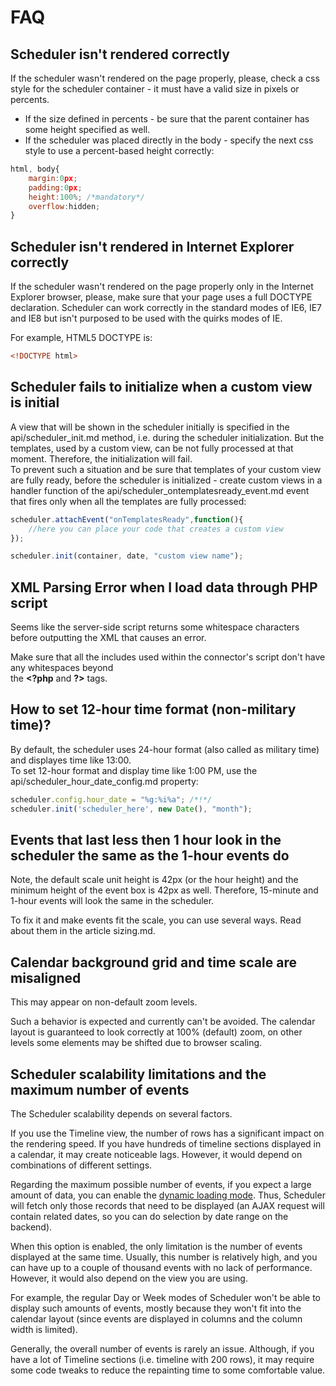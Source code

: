 FAQ
==============

Scheduler isn't rendered correctly
-----------------------------------------
If the scheduler wasn't rendered on the page properly, please, check a css style for the scheduler container - it must have a valid size in pixels or percents.<br>

- If the size defined in percents - be sure that the parent container has some height specified as well. 
- If the scheduler was placed directly in the body - specify the next css style to use a percent-based height correctly:

~~~js
html, body{
	margin:0px;
	padding:0px;
	height:100%; /*mandatory*/
	overflow:hidden;
}
~~~




Scheduler isn't rendered in Internet Explorer correctly
---------------------------------------------------------
If the scheduler wasn't rendered on the page properly only in the Internet Explorer browser, please, make sure that your page uses a full DOCTYPE declaration.
Scheduler can work correctly in the standard modes of IE6, IE7 and IE8 but isn't purposed to be used with the quirks modes of IE.

For example,  HTML5 DOCTYPE is:

~~~html
<!DOCTYPE html>
~~~


Scheduler fails to initialize when a custom view is initial
------------------------------------------------------------------------------
A view that will be shown in the scheduler initially is specified in the api/scheduler_init.md method, i.e. during the scheduler initialization. 
But the templates, used by a custom view, can be not fully processed at that moment. Therefore,  the initialization will fail.<br>
To prevent such a situation and be sure that templates of your custom view are fully ready, before the scheduler is initialized - 
create custom views in a handler function of the  api/scheduler_ontemplatesready_event.md event that fires only when all the templates are fully processed:

~~~js
scheduler.attachEvent("onTemplatesReady",function(){
	//here you can place your code that creates a custom view
});

scheduler.init(container, date, "custom view name");
~~~

XML Parsing Error when I load data through PHP script
------------------------------------------------------------
Seems like the server-side script returns some whitespace characters before outputting the XML that causes an error.

Make sure that all the includes used within the connector's script don't have any whitespaces beyond <br>
the <b>&#60;?php</b> and  <b>?&#62;</b> tags. <br>

How to set 12-hour time format (non-military time)?
-----------------------------------
By default, the scheduler uses 24-hour format (also called as military time) and displayes time like 13:00. <br>
To set 12-hour format and display  time like 1:00 PM, use the api/scheduler_hour_date_config.md property:

~~~js
scheduler.config.hour_date = "%g:%i%a"; /*!*/
scheduler.init('scheduler_here', new Date(), "month");
~~~

Events that last less then 1 hour look in the scheduler the same as the 1-hour events do
----------------------------------------------------------------------------------------
Note, the default scale unit height is 42px (or the hour height) and the minimum height of the event box is 42px as well. Therefore, 15-minute and 1-hour events will look the same in the scheduler.

To fix it and make events fit the scale, you can use several ways.  Read about them  in the article sizing.md. 

Calendar background grid and time scale are misaligned
----------------------------------------------------------------------------------------
This may appear on non-default zoom levels.

Such a behavior is expected and currently can't be avoided.
The calendar layout is guaranteed to look correctly at 100% (default) zoom, on other levels some elements may be shifted due to browser scaling.

Scheduler scalability limitations and the maximum number of events
----------------------------------------------------------
The Scheduler scalability depends on several factors. 

If you use the Timeline view, the number of rows has a significant impact on the rendering speed. 
If you have hundreds of timeline sections displayed in a calendar,
it may create noticeable lags. However, it would depend on combinations of different settings.

Regarding the maximum possible number of events, if you expect a large amount of data, you can enable the [dynamic loading mode](loading_data.md#dynamicloading). 
Thus, Scheduler will fetch only those records that need to be displayed (an AJAX request will contain related dates, so you can do selection by date range on the backend).

When this option is enabled, the only limitation is the number of events displayed at the same time. Usually, this number is relatively high, and you can have up to a couple of
thousand events with no lack of performance. However, it would also depend on the view you are using. 

For example, the regular Day or Week modes of Scheduler won't be able to display such amounts of events, mostly because they won't fit into the calendar layout 
(since events are displayed in columns and the column width is limited).

Generally, the overall number of events is rarely an issue. Although, if you have a lot of Timeline sections (i.e. timeline with 200 rows), it may require some code tweaks to reduce the repainting time
to some comfortable value.
